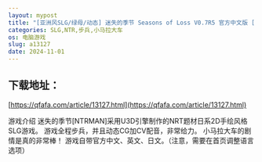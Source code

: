 ```yaml
---
layout: mypost
title: "[亚洲风SLG/绿母/动态] 迷失的季节 Seasons of Loss V0.7R5 官方中文版 [1.3G]"
categories: SLG,NTR,步兵,小马拉大车
os: 电脑游戏
slug: a13127
date: 2024-11-01
---
```


## 下载地址：

[https://qfafa.com/article/13127.html](https://qfafa.com/article/13127.html)

游戏介绍
迷失的季节\[NTRMAN\]采用U3D引擎制作的NRT题材日系2D手绘风格SLG游戏。
游戏全程步兵，并且动态CG加CV配音，非常给力。
小马拉大车的剧情是真的非常棒！
游戏自带官方中文、英文、日文。（注意，需要在首页调整语言选项）